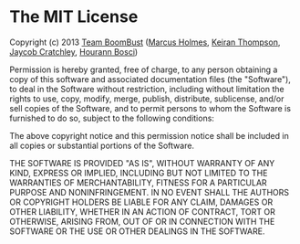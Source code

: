 The MIT License
===============

Copyright (c) 2013 [Team BoomBust](http://twitter.com/BoomBust)
([Marcus Holmes](http://marcusholmes.biz/), [Keiran Thompson](http://twitter.com/drenerbas), [Jaycob Cratchley](http://madebystart.com/), [Hourann Bosci](http://hourann.com))

Permission is hereby granted, free of charge, to any person obtaining a copy
of this software and associated documentation files (the "Software"), to deal
in the Software without restriction, including without limitation the rights
to use, copy, modify, merge, publish, distribute, sublicense, and/or sell
copies of the Software, and to permit persons to whom the Software is
furnished to do so, subject to the following conditions:

The above copyright notice and this permission notice shall be included in
all copies or substantial portions of the Software.

THE SOFTWARE IS PROVIDED "AS IS", WITHOUT WARRANTY OF ANY KIND, EXPRESS OR
IMPLIED, INCLUDING BUT NOT LIMITED TO THE WARRANTIES OF MERCHANTABILITY,
FITNESS FOR A PARTICULAR PURPOSE AND NONINFRINGEMENT. IN NO EVENT SHALL THE
AUTHORS OR COPYRIGHT HOLDERS BE LIABLE FOR ANY CLAIM, DAMAGES OR OTHER
LIABILITY, WHETHER IN AN ACTION OF CONTRACT, TORT OR OTHERWISE, ARISING FROM,
OUT OF OR IN CONNECTION WITH THE SOFTWARE OR THE USE OR OTHER DEALINGS IN
THE SOFTWARE.
